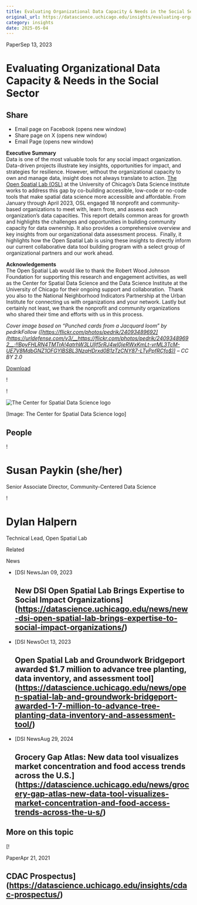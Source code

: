 ```yaml
---
title: Evaluating Organizational Data Capacity & Needs in the Social Sector – DSI
original_url: https://datascience.uchicago.edu/insights/evaluating-organizational-data-capacity-needs-in-the-social-sector
category: insights
date: 2025-05-04
---
```


<!-- Table-like structure detected -->

PaperSep 13, 2023

# Evaluating Organizational Data Capacity & Needs in the Social Sector

## Share

* Email page on Facebook (opens new window)
* Share page on X (opens new window)
* Email Page (opens new window)

**Executive Summary**  
Data is one of the most valuable tools for any social impact organization. Data-driven projects illustrate key insights, opportunities for impact, and strategies for resilience. However, without the organizational capacity to own and manage data, insight does not always translate to action. [The Open Spatial Lab (OSL)](https://datascience.uchicago.edu/research/open-spatial-lab/) at the University of Chicago’s Data Science Institute works to address this gap by co-building accessible, low-code or no-code tools that make spatial data science more accessible and affordable. From January through April 2023, OSL engaged 18 nonprofit and community-based organizations to meet with, learn from, and assess each organization’s data capacities. This report details common areas for growth and highlights the challenges and opportunities in building community capacity for data ownership. It also provides a comprehensive overview and key insights from our organizational data assessment process.  Finally, it highlights how the Open Spatial Lab is using these insights to directly inform our current collaborative data tool building program with a select group of organizational partners and our work ahead.

**Acknowledgements**  
The Open Spatial Lab would like to thank the Robert Wood Johnson Foundation for supporting this research and engagement activities, as well as the Center for Spatial Data Science and the Data Science Institute at the University of Chicago for their ongoing support and collaboration.  Thank you also to the National Neighborhood Indicators Partnership at the Urban Institute for connecting us with organizations and your network. Lastly but certainly not least, we thank the nonprofit and community organizations who shared their time and efforts with us in this process.

*Cover image based on “Punched cards from a Jacquard loom” by pedrikFollow ([https://flickr.com/photos/pedrik/24093489692](https://urldefense.com/v3/__https://flickr.com/photos/pedrik/24093489692__;!!BpyFHLRN4TMTrA!4atrhW3LUIlf5rRJ4wl0jeRWxKmLt-vrML3TcM-UE7V8MdbGNZ1OFGYlBSBL3NzqHDrxd0B1zTzCNY87-LTyPpfRCfo$)) – CC BY 2.0*

[Download](http://datascience.uchicago.edu/wp-content/uploads/2023/09/OSL-Evaluating-Data-Capacity-Report-Links.pdf)

!

!

![The Center for Spatial Data Science logo](http://datascience.uchicago.edu/wp-content/uploads/2023/09/csds-b.png)

[Image: The Center for Spatial Data Science logo]

## People

<!-- Table-like structure detected -->

! 

# Susan Paykin (she/her)

Senior Associate Director, Community-Centered Data Science

! 

# Dylan Halpern

Technical Lead, Open Spatial Lab

Related

News

* [DSI NewsJan 09, 2023

  ## New DSI Open Spatial Lab Brings Expertise to Social Impact Organizations](https://datascience.uchicago.edu/news/new-dsi-open-spatial-lab-brings-expertise-to-social-impact-organizations/)
* [DSI NewsOct 13, 2023

  ## Open Spatial Lab and Groundwork Bridgeport awarded $1.7 million to advance tree planting, data inventory, and assessment tool](https://datascience.uchicago.edu/news/open-spatial-lab-and-groundwork-bridgeport-awarded-1-7-million-to-advance-tree-planting-data-inventory-and-assessment-tool/)
* [DSI NewsAug 29, 2024

  ## Grocery Gap Atlas: New data tool visualizes market concentration and food access trends across the U.S.](https://datascience.uchicago.edu/news/grocery-gap-atlas-new-data-tool-visualizes-market-concentration-and-food-access-trends-across-the-u-s/)

## More on this topic

[!

PaperApr 21, 2021

## CDAC Prospectus](https://datascience.uchicago.edu/insights/cdac-prospectus/)